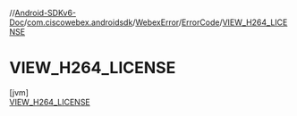 //[Android-SDKv6-Doc](../../../../../index.md)/[com.ciscowebex.androidsdk](../../../index.md)/[WebexError](../../index.md)/[ErrorCode](../index.md)/[VIEW_H264_LICENSE](index.md)

# VIEW_H264_LICENSE

[jvm]\
[VIEW_H264_LICENSE](index.md)
